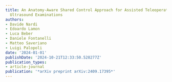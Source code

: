 ```yaml
---
title: An Anatomy-Aware Shared Control Approach for Assisted Teleoperation of Lung
  Ultrasound Examinations
authors:
- Davide Nardi
- Edoardo Lamon
- Luca Beber
- Daniele Fontanelli
- Matteo Saveriano
- Luigi Palopoli
date: '2024-01-01'
publishDate: '2024-10-21T12:33:50.528277Z'
publication_types:
- article-journal
publication: '*arXiv preprint arXiv:2409.17395*'
---
```

